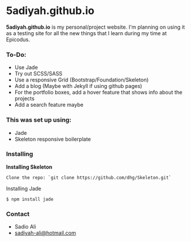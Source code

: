 5adiyah.github.io
======
**5adiyah.github.io** is my personal/project website. I'm planning on using it as a testing site for all the new things that I learn during my time at Epicodus.

### To-Do:

- Use Jade
- Try out SCSS/SASS
- Use a responsive Grid (Bootstrap/Foundation/Skeleton)
- Add a blog (Maybe with Jekyll if using github pages)
- For the portfolio boxes, add a hover feature that shows info about the projects
- Add a search feature maybe

### This was set up using:
- Jade
- Skeleton responsive boilerplate

### Installing

**Installing Skeleton**

```
Clone the repo: `git clone https://github.com/dhg/Skeleton.git` 
```

Installing Jade

```
$ npm install jade
```

### Contact
- Sadio Ali
- sadiyah-ali@hotmail.com
